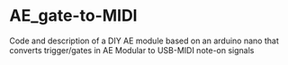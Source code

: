 # AE_gate-to-MIDI
Code and description of a DIY AE module based on an arduino nano that converts trigger/gates in AE Modular to USB-MIDI note-on signals
